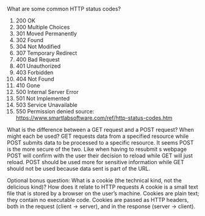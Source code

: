 What are some common HTTP status codes?
1. 200 OK
2. 300 Multiple Choices
3. 301 Moved Permanently
4. 302 Found
5. 304 Not Modified
6. 307 Temporary Redirect
7. 400 Bad Request
8. 401 Unauthorized
9. 403 Forbidden
10. 404 Not Found
11. 410 Gone
12. 500 Internal Server Error
13. 501 Not Implemented
14. 503 Service Unavailable
15. 550 Permission denied
source: https://www.smartlabsoftware.com/ref/http-status-codes.htm

What is the difference between a GET request and a POST request? When might each be used?
GET requests data from a specified resource while POST submits data to be processed to a specific resource. It seems POST is the more secure of the two. Like when having to resubmit s webpage POST will confirm with the user their decision to reload while GET will just reload. POST should be used more for sensitive information while GET should not be used because data sent is part of the URL.


Optional bonus question: What is a cookie (the technical kind, not the delicious kind)? How does it relate to HTTP requests
A cookie is a small text file that is stored by a browser on the user’s machine. Cookies are plain text; they contain no executable code. 
Cookies are passed as HTTP headers, both in the request (client -> server), and in the response (server -> client).